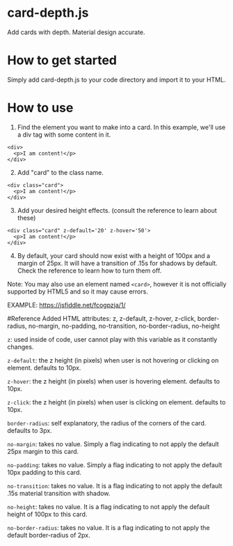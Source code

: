 # card-depth.js
Add cards with depth. Material design accurate. 

# How to get started
Simply add card-depth.js to your code directory and import it to your HTML.

# How to use
1. Find the element you want to make into a card. In this example, we'll use a div tag with some content in it.
```
<div>
  <p>I am content!</p>
</div>
```
2. Add "card" to the class name.
```
<div class="card">
  <p>I am content!</p>
</div>
```
3. Add your desired height effects. (consult the reference to learn about these)
```
<div class="card" z-default='20' z-hover='50'>
  <p>I am content!</p>
</div>
```

4. By default, your card should now exist with a height of 100px and a margin of 25px. It will have a transition of .15s for shadows by default. Check the reference to learn how to turn them off.

Note: You may also use an element named `<card>`, however it is not officially supported by HTML5 and so it may cause errors.

EXAMPLE: https://jsfiddle.net/fcogpzja/1/



#Reference
Added HTML attributes: z, z-default, z-hover, z-click, border-radius, no-margin, no-padding, no-transition, no-border-radius, no-height

`z`: used inside of code, user cannot play with this variable as it constantly changes.

`z-default`: the z height (in pixels) when user is not hovering or clicking on element. defaults to 10px.

`z-hover`: the z height (in pixels) when user is hovering element. defaults to 10px.

`z-click`: the z height (in pixels) when user is clicking on element. defaults to 10px.

`border-radius`: self explanatory, the radius of the corners of the card. defaults to 3px.

`no-margin`: takes no value. Simply a flag indicating to not apply the default 25px margin to this card.

`no-padding`: takes no value. Simply a flag indicating to not apply the default 10px padding to this card.

`no-transition`: takes no value. It is a flag indicating to not apply the default .15s material transition with shadow.

`no-height`: takes no value. It is a flag indicating to not apply the default height of 100px to this card.

`no-border-radius`: takes no value. It is a flag indicating to not apply the default border-radius of 2px.

